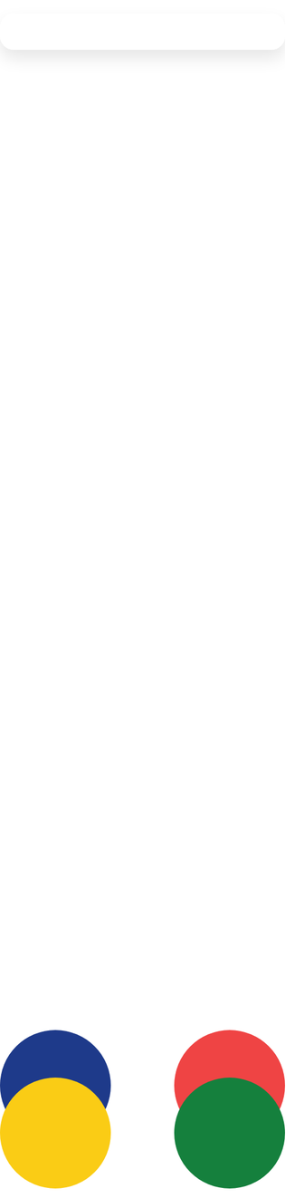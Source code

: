 <!DOCTYPE html>
<html lang="pt-br">
<head>
  <meta charset="UTF-8" />
  <meta name="viewport" content="width=device-width, initial-scale=1.0" />
  <title>IA para Todos!</title>

  <!-- Font Awesome -->
  <link
    rel="stylesheet"
    href="https://cdnjs.cloudflare.com/ajax/libs/font-awesome/6.5.0/css/all.min.css"
  />

  <!-- Google Fonts -->
  <link rel="preconnect" href="https://fonts.googleapis.com" />
  <link rel="preconnect" href="https://fonts.gstatic.com" crossorigin />
  <link
    href="https://fonts.googleapis.com/css2?family=Poppins:wght@400;600;700&display=swap"
    rel="stylesheet"
  />

  <!-- Tailwind CDN -->
  <script src="https://cdn.tailwindcss.com"></script>

  <style>
    html, body {
      position: relative;
      min-height: 100vh;
      margin: 0;
      padding: 0;
      background-color: #fff;
      font-family: 'Poppins', sans-serif;
      overflow-x: hidden;
    }

    .background-svg {
      position: absolute;
      top: 0;
      left: 0;
      width: 100%;
      height: 100%;
      min-height: 100vh;
      z-index: 0;
      pointer-events: none;
    }

    .container {
      position: relative;
      z-index: 10;
      max-width: 600px;
      margin: 4rem auto 2rem;
      padding: 2rem 1.5rem;
      background: rgba(255,255,255,0.95);
      border-radius: 1.5rem;
      box-shadow: 0 15px 30px rgba(0,0,0,0.1);
      text-align: center;
      transition: .3s ease;
    }
    .container:hover {
      transform: translateY(-3px) scale(1.01);
      box-shadow: 0 20px 40px rgba(0,0,0,0.2);
    }

    h1 {
      color: #1e3a8a;
      font-size: 2.2rem;
      font-weight: 700;
      margin-bottom: .5rem;
    }
    p {
      color: #555;
      font-size: 1rem;
      margin-bottom: .5rem;
    }
    .footer {
      color: #777;
      font-size: .875rem;
    }

    .cta-button {
      display: inline-block;
      background-image: linear-gradient(45deg,#1e3a8a,#15803d);
      color: #fff;
      text-decoration: none;
      border-radius: 9999px;
      font-weight: 700;
      font-size: 1.2rem;
      box-shadow: 0 5px 15px rgba(0,0,0,0.15);
      transition: .3s ease;
    }
    .cta-button:hover {
      background-image: linear-gradient(45deg,#172e71,#116930);
      box-shadow: 0 8px 20px rgba(0,0,0,0.2);
    }

    .logo-container {
      display: flex;
      align-items: center;
      justify-content: center;
      gap: 1rem;
      margin-bottom: 1.5rem;
    }
    .logo {
      max-width: 150px;
      height: auto;
    }

    .gradient-title {
      font-size: 1.5rem;
      font-weight: 700;
      background: linear-gradient(90deg,#1e3a8a,#15803d,#facc15,#ef4444);
      -webkit-background-clip: text;
      -webkit-text-fill-color: transparent;
      text-shadow: 0 0 4px rgba(255,255,255,0.8);
      white-space: nowrap;
    }

    .pulse-icon {
      animation: pulseMove 3s ease-in-out infinite;
    }
    @keyframes pulseMove {
      0%   { transform: scale(1);   opacity: .9; }
      50%  { transform: scale(1.1); opacity: 1;  }
      100% { transform: scale(1);   opacity: .9; }
    }

    @media (min-width: 640px) {
      h1 { font-size: 3rem; }
      p  { font-size: 1.125rem; }
    }
    @media (max-width: 640px) {
      .gradient-title { font-size: 1rem; }
      .logo           { max-width: 120px; }
    }
  </style>
</head>

<body>
  <!-- Fundo animado -->
  <svg
    class="background-svg"
    viewBox="0 0 1440 800"
    xmlns="http://www.w3.org/2000/svg"
  >
    <circle cx="280"  cy="280" r="280" fill="#1e3a8a" />
    <circle cx="1160" cy="280" r="280" fill="#ef4444" />
    <circle cx="280"  cy="520" r="280" fill="#facc15" />
    <circle cx="1160" cy="520" r="280" fill="#15803d" />
  </svg>

  <!-- Conteúdo principal -->
  <div class="container">
    <!-- ... seu conteúdo permanece igual ... -->
  </div>

  <!-- Script de animação das bolhas -->
  <script>
    document.addEventListener('DOMContentLoaded', () => {
      const svg     = document.querySelector('svg.background-svg');
      const vb      = svg.viewBox.baseVal;
      const vbWidth = vb.width;
      const vbHeight= vb.height;
      const circles = Array.from(svg.querySelectorAll('circle'));

      const data = circles.map(c => {
        const initR = parseFloat(c.getAttribute('r'));
        return {
          el: c,
          x: +c.getAttribute('cx'),
          y: +c.getAttribute('cy'),
          r: initR,
          vx: (Math.random() * 0.6 + 0.4) * (Math.random() < 0.5 ? -1 : 1),
          vy: (Math.random() * 0.6 + 0.4) * (Math.random() < 0.5 ? -1 : 1),
          vr: Math.random() * 0.1 + 0.05,
          rMin: initR * 0.8,
          rMax: initR * 1.2
        };
      });

      function animate() {
        data.forEach(d => {
          d.x += d.vx;
          d.y += d.vy;
          d.r += d.vr;

          if (d.x - d.r < 0 || d.x + d.r > vbWidth)  d.vx *= -1;
          if (d.y - d.r < 0 || d.y + d.r > vbHeight) d.vy *= -1;
          if (d.r < d.rMin   || d.r > d.rMax)        d.vr *= -1;

          d.el.setAttribute('cx', d.x);
          d.el.setAttribute('cy', d.y);
          d.el.setAttribute('r',  d.r);
        });

        requestAnimationFrame(animate);
      }

      animate();
    });
  </script>
</body>
</html>